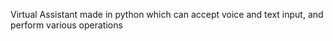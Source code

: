 Virtual Assistant made in python which can accept voice and text input, and perform various operations
